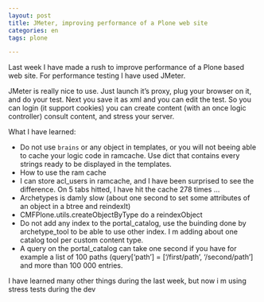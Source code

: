 ```yaml
---
layout: post
title: JMeter, improving performance of a Plone web site
categories: en
tags: plone

---
```


Last week I have made a rush to improve performance of a Plone based web site. For performance testing I have used JMeter.

JMeter is really nice to use. Just launch it’s proxy, plug your browser on it, and do your test. Next you save it as xml and you can edit the test. So you can login (it support cookies) you can create content (with an once logic controller) consult content, and stress your server.

What I have learned:

* Do not use `brains` or any object in templates, or you will not beeing able to cache your logic code in ramcache. Use dict that contains every strings ready to be displayed in the templates.
* How to use the ram cache
* I can store acl_users in ramcache, and I have been surprised to see the difference. On 5 tabs hitted, I have hit the cache 278 times …
* Archetypes is damly slow (about one second to set some attributes of an object in a btree and reindexIt)
* CMFPlone.utils.createObjectByType do a reindexObject
* Do not add any index to the portal_catalog, use the buinding done by archetype_tool to be able to use other index. I m adding about one catalog tool per custom content type.
* A query on the portal_catalog can take one second if you have for example a list of 100 paths (query[‘path’] = [‘/first/path’, ‘/second/path’] and more than 100 000 entries.

I have learned many other things during the last week, but now i m using stress tests during the dev
